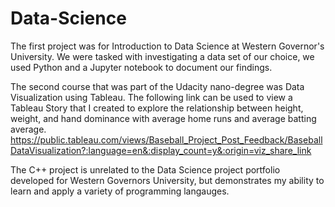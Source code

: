 # Data-Science

The first project was for Introduction to Data Science at Western Governor's University. We were tasked with investigating a data set of our choice, we used Python and a Jupyter notebook to document our findings.

The second course that was part of the Udacity nano-degree was Data Visualization using Tableau. The following link can be used to view a Tableau Story that I created to explore the relationship between height, weight, and hand dominance with average home runs and average batting average. https://public.tableau.com/views/Baseball_Project_Post_Feedback/BaseballDataVisualization?:language=en&:display_count=y&:origin=viz_share_link

The C++ project is unrelated to the Data Science project portfolio developed for Western Governors University, but demonstrates my ability to learn and apply a variety of programming langauges.
